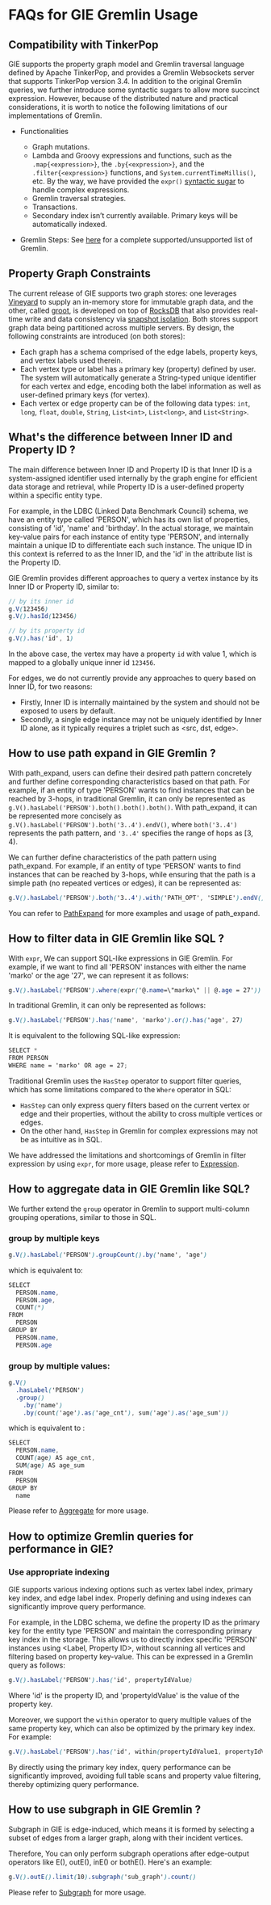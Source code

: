 # FAQs for GIE Gremlin Usage

## Compatibility with TinkerPop
GIE supports the property graph model and Gremlin traversal language defined by Apache TinkerPop,
and provides a Gremlin Websockets server that supports TinkerPop version 3.4.
In addition to the original Gremlin queries, we further introduce some syntactic sugars to allow
more succinct expression. However, because of the distributed nature and practical considerations, it is worth to notice the following limitations of our implementations of Gremlin.

- Functionalities
  - Graph mutations.
  - Lambda and Groovy expressions and functions, such as the `.map{<expression>}`, the `.by{<expression>}`, and the `.filter{<expression>}` functions, and `System.currentTimeMillis()`, etc. By the way, we have provided the `expr()` [syntactic sugar](../interactive_engine/supported_gremlin_steps.md) to handle complex expressions.
  - Gremlin traversal strategies.
  - Transactions.
  - Secondary index isn’t currently available. Primary keys will be automatically indexed.

- Gremlin Steps: See [here](supported_gremlin_steps.md) for a complete supported/unsupported list of Gremlin.

## Property Graph Constraints
The current release of GIE supports two graph stores: one leverages [Vineyard](https://v6d.io/) to supply an in-memory store for immutable
graph data, and the other, called [groot](../storage_engine/groot.md), is developed on top of [RocksDB](https://rocksdb.org/) that also provides real-time write and data consistency via [snapshot isolation](https://en.wikipedia.org/wiki/Snapshot_isolation). Both stores support graph data being partitioned across multiple servers. By design, the following constraints are introduced (on both stores):
 - Each graph has a schema comprised of the edge labels, property keys, and vertex labels used therein.
 - Each vertex type or label has a primary key (property) defined by user. The system will automatically
  generate a String-typed unique identifier for each vertex and edge, encoding both the label information
  as well as user-defined primary keys (for vertex).
 - Each vertex or edge property can be of the following data types: `int`, `long`, `float`, `double`,
  `String`, `List<int>`, `List<long>`, and `List<String>`.

## What's the difference between Inner ID and Property ID ?

The main difference between Inner ID and Property ID is that Inner ID is a system-assigned identifier used internally by the graph engine for efficient data storage and retrieval, while Property ID is a user-defined property within a specific entity type.

For example, in the LDBC (Linked Data Benchmark Council) schema, we have an entity type called 'PERSON', which has its own list of properties, consisting of 'id', 'name' and 'birthday'. In the actual storage, we maintain key-value pairs for each instance of entity type 'PERSON', and internally maintain a unique ID to differentiate each such instance. The unique ID in this context is referred to as the Inner ID, and the 'id' in the attribute list is the Property ID.

GIE Gremlin provides different approaches to query a vertex instance by its Inner ID or Property ID, similar to:
```scss
// by its inner id
g.V(123456)
g.V().hasId(123456)

// by its property id
g.V().has('id', 1)
```

In the above case, the vertex may have a property `id` with value 1, which is mapped to a globally
unique inner id `123456`.

For edges, we do not currently provide any approaches to query based on Inner ID, for two reasons:
- Firstly, Inner ID is internally maintained by the system and should not be exposed to users by default.
- Secondly, a single edge instance may not be uniquely identified by Inner ID alone, as it typically requires a triplet such as \<src, dst, edge\>.

## How to use path expand in GIE Gremlin ?

With path_expand, users can define their desired path pattern concretely and further define corresponding characteristics based on that path. For example, if an entity of type 'PERSON' wants to find instances that can be reached by 3-hops, in traditional Gremlin, it can only be represented as ```g.V().hasLabel('PERSON').both().both().both()```. With path_expand, it can be represented more concisely as ```g.V().hasLabel('PERSON').both('3..4').endV()```, where ```both('3..4')``` represents the path pattern, and ```'3..4'``` specifies the range of hops as [3, 4).

We can further define characteristics of the path pattern using path_expand. For example, if an entity of type 'PERSON' wants to find instances that can be reached by 3-hops, while ensuring that the path is a simple path (no repeated vertices or edges), it can be represented as:
```scss
g.V().hasLabel('PERSON').both('3..4').with('PATH_OPT', 'SIMPLE').endV()
```

You can refer to [PathExpand](https://github.com/alibaba/GraphScope/blob/main/docs/interactive_engine/supported_gremlin_steps.md#pathexpand) for more examples and usage of path_expand.

## How to filter data in GIE Gremlin like SQL ?

With ```expr```, We can support SQL-like expressions in GIE Gremlin. For example, if we want to find all 'PERSON' instances with either the name 'marko' or the age '27', we can represent it as follows:
```scss
g.V().hasLabel('PERSON').where(expr('@.name=\"marko\" || @.age = 27'))
```
In traditional Gremlin, it can only be represented as follows:
```scss
g.V().hasLabel('PERSON').has('name', 'marko').or().has('age', 27)
```
It is equivalent to the following SQL-like expression:
```scss
SELECT *
FROM PERSON
WHERE name = 'marko' OR age = 27;
```

Traditional Gremlin uses the ```HasStep``` operator to support filter queries, which has some limitations compared to the ```Where``` operator in SQL:
- ```HasStep``` can only express query filters based on the current vertex or edge and their properties, without the ability to cross multiple vertices or edges.
- On the other hand, ```HasStep``` in Gremlin for complex expressions may not be as intuitive as in SQL.

We have addressed the limitations and shortcomings of Gremlin in filter expression by using ```expr```, for more usage, please refer to [Expression](https://github.com/alibaba/GraphScope/blob/main/docs/interactive_engine/supported_gremlin_steps.md#expression).

## How to aggregate data in GIE Gremlin like SQL?

We further extend the ```group``` operator in Gremlin to support multi-column grouping operations, similar to those in SQL.
### group by multiple keys
```scss
g.V().hasLabel('PERSON').groupCount().by('name', 'age')
```
which is equivalent to:
```scss
SELECT
  PERSON.name,
  PERSON.age,
  COUNT(*)
FROM
  PERSON
GROUP BY
  PERSON.name,
  PERSON.age
```
### group by multiple values:
```scss
g.V()
  .hasLabel('PERSON')
  .group()
    .by('name')
    .by(count('age').as('age_cnt'), sum('age').as('age_sum'))
```
which is equivalent to :
```scss
SELECT
  PERSON.name,
  COUNT(age) AS age_cnt,
  SUM(age) AS age_sum
FROM
  PERSON
GROUP BY
  name
```
Please refer to [Aggregate](https://github.com/alibaba/GraphScope/blob/main/docs/interactive_engine/supported_gremlin_steps.md#aggregate-group) for more usage.

## How to optimize Gremlin queries for performance in GIE?

### Use appropriate indexing
GIE supports various indexing options such as vertex label index, primary key index, and edge label index. Properly defining and using indexes can significantly improve query performance.

For example, in the LDBC schema, we define the property ID as the primary key for the entity type 'PERSON' and maintain the corresponding primary key index in the storage. This allows us to directly index specific 'PERSON' instances using \<Label, Property ID\>, without scanning all vertices and filtering based on property key-value. This can be expressed in a Gremlin query as follows:
```scss
g.V().hasLabel('PERSON').has('id', propertyIdValue)
```
Where 'id' is the property ID, and 'propertyIdValue' is the value of the property key. 

Moreover, we support the `within` operator to query multiple values of the same property key, which can also be optimized by the primary key index. For example:
```scss
g.V().hasLabel('PERSON').has('id', within(propertyIdValue1, propertyIdValue2))
```

By directly using the primary key index, query performance can be significantly improved, avoiding full table scans and property value filtering, thereby optimizing query performance.

## How to use subgraph in GIE Gremlin ?

Subgraph in GIE is edge-induced, which means it is formed by selecting a subset of edges from a larger graph, along with their incident vertices.

Therefore, You can only perform subgraph operations after edge-output operators like E(), outE(), inE() or bothE(). Here's an example:

```scss
g.V().outE().limit(10).subgraph('sub_graph').count()
```
Please refer to [Subgraph](https://github.com/alibaba/GraphScope/blob/main/docs/interactive_engine/supported_gremlin_steps.md#subgraph) for more usage.
